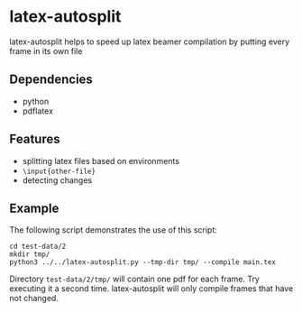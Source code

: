 # latex-autosplit
latex-autosplit helps to speed up latex beamer compilation by putting every frame in its own file

## Dependencies

- python
- pdflatex

## Features

- splitting latex files based on environments
- `\input{other-file}`
- detecting changes


## Example

The following script demonstrates the use of this script:
```
cd test-data/2
mkdir tmp/
python3 ../../latex-autosplit.py --tmp-dir tmp/ --compile main.tex
```
Directory `test-data/2/tmp/` will contain one pdf for each frame. Try executing it a second time. latex-autosplit will only compile frames that have not changed.

